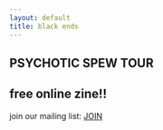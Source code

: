 ```yaml
---
layout: default
title: black ends
---
```


## PSYCHOTIC SPEW TOUR

## free online zine!!
join our mailing list:
<a target="_blank" href="https://docs.google.com/forms/d/e/1FAIpQLScHB5eFjsmKZyPpt6wWQCnHiYxBi3zXmXtnR1F3Qr49t0tvug/viewform">JOIN</a>
